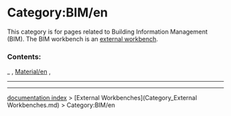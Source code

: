# Category:BIM/en
This category is for pages related to Building Information Management (BIM). The BIM workbench is an [external workbench]([[external_workbenches.md).

### Contents:

_ , [Material/en](Material/en.md) ,

_ _ _

---
[documentation index](../README.md) > [External Workbenches](Category_External Workbenches.md) > Category:BIM/en
